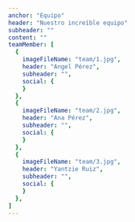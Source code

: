 ```yaml
---
anchor: "Equipo"
header: "Nuestro increíble equipo"
subheader: ""
content: ""
teamMember: [
  {
    imageFileName: "team/1.jpg",
    header: "Angel Pérez",
    subheader: "",
    social: {
    }
  },
  {
    imageFileName: "team/2.jpg",
    header: "Ana Pérez",
    subheader: "",
    social: {
    }
  },
  {
    imageFileName: "team/3.jpg",
    header: "Yantzie Ruiz",
    subheader: "",
    social: {
    }
  },
]
---
```

